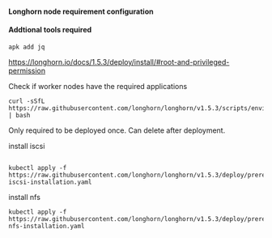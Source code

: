 #### Longhorn node requirement configuration



#### Addtional tools required



```
apk add jq
```

https://longhorn.io/docs/1.5.3/deploy/install/#root-and-privileged-permission



Check if  worker nodes have the required applications

```
curl -sSfL https://raw.githubusercontent.com/longhorn/longhorn/v1.5.3/scripts/environment_check.sh | bash

```





Only required to be deployed once. Can delete after deployment.

install iscsi 

```

kubectl apply -f https://raw.githubusercontent.com/longhorn/longhorn/v1.5.3/deploy/prerequisite/longhorn-iscsi-installation.yaml
```

install nfs

```
kubectl apply -f https://raw.githubusercontent.com/longhorn/longhorn/v1.5.3/deploy/prerequisite/longhorn-nfs-installation.yaml
```



